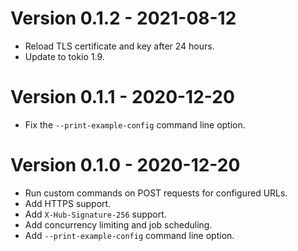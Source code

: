 # Version 0.1.2 - 2021-08-12

* Reload TLS certificate and key after 24 hours.
* Update to tokio 1.9.

# Version 0.1.1 - 2020-12-20

* Fix the `--print-example-config` command line option.


# Version 0.1.0 - 2020-12-20

* Run custom commands on POST requests for configured URLs.
* Add HTTPS support.
* Add `X-Hub-Signature-256` support.
* Add concurrency limiting and job scheduling.
* Add `--print-example-config` command line option.
